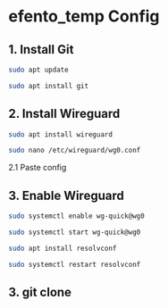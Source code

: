 # efento_temp Config

## 1. Install Git
```bash
sudo apt update
```
```bash
sudo apt install git
```

## 2. Install Wireguard

```bash
sudo apt install wireguard
```
```bash
sudo nano /etc/wireguard/wg0.conf
```
2.1 Paste config

## 3. Enable Wireguard
```bash
sudo systemctl enable wg-quick@wg0 
```

```bash
sudo systemctl start wg-quick@wg0 
```
```bash
sudo apt install resolvconf
```
```bash
sudo systemctl restart resolvconf
```
## 3. git clone

